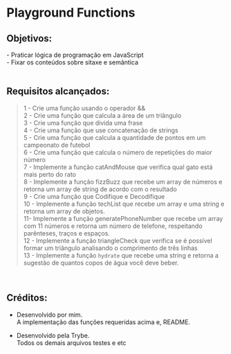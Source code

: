 <!-- Olá, Tryber!
Esse é apenas um arquivo inicial para o README do seu projeto.
É essencial que você preencha esse documento por conta própria, ok?
Não deixe de usar nossas dicas de escrita de README de projetos, e deixe sua criatividade brilhar!
:warning: IMPORTANTE: você precisa deixar nítido:


- quais arquivos/pastas foram desenvolvidos por você;

- quais arquivos/pastas foram desenvolvidos por outra pessoa estudante;

- quais arquivos/pastas foram desenvolvidos pela Trybe. -->

# Playground Functions

## Objetivos:
<section>
- Praticar lógica de programação em JavaScript
</br> - Fixar os conteúdos sobre sitaxe e semântica

</section>

</br>

## Requisitos alcançados:

>1 - Crie uma função usando o operador &&
</br> 2 - Crie uma função que calcula a área de um triângulo
</br> 3 - Crie uma função que divida uma frase 
</br> 4 - Crie uma função que use concatenação de strings 
</br> 5 - Crie uma função que calcula a quantidade de pontos em um campeonato de futebol 
</br> 6 - Crie uma função que calcula o número de repetições do maior número 
</br> 7 - Implemente a função catAndMouse que verifica qual gato está mais perto do rato 
</br> 8 - Implemente a função fizzBuzz que recebe um array de números e retorna um array de string de acordo com o resultado 
</br> 9 - Crie uma função que Codifique e Decodifique 
</br> 10 - Implemente a função techList que recebe um array e uma string e retorna um array de objetos. 
</br> 11- Implemente a função generatePhoneNumber que recebe um array com 11 números e retorna um número de telefone, respeitando parênteses, traços e espaços. 
</br> 12 - Implemente a função triangleCheck que verifica se é possível formar um triângulo analisando o comprimento de três linhas
</br> 13 - Implemente a função `hydrate` que recebe uma string e retorna a sugestão de quantos copos de água você deve beber.


</br>

## Créditos:


- Desenvolvido por mim. </br> A implementação das funções requeridas acima e, README.

- Desenvolvido pela Trybe. </br> Todos os demais arquivos testes e etc


<!-- ## Preview:

 <img src="images/preview.png" width="900px" > -->


